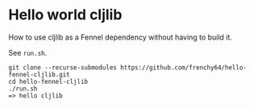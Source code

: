 # Hello world cljlib

How to use cljlib as a Fennel dependency without having to build it.

See `run.sh`.

```
git clone --recurse-submodules https://github.com/frenchy64/hello-fennel-cljlib.git
cd hello-fennel-cljlib
./run.sh
=> hello cljlib
```
